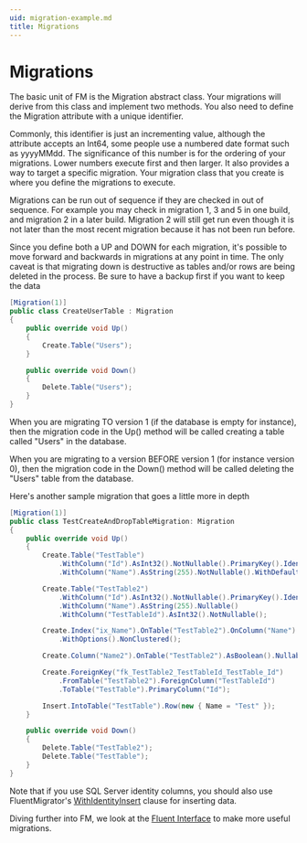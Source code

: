 ```yaml
---
uid: migration-example.md
title: Migrations
---
```


# Migrations

The basic unit of FM is the Migration abstract class. Your migrations will derive from this class and implement two methods. You also need to define the Migration attribute with a unique identifier.

Commonly, this identifier is just an incrementing value, although the attribute accepts an Int64, some people use a numbered date format such as yyyyMMdd. The significance of this number is for the ordering of your migrations. Lower numbers execute first and then larger. It also provides a way to target a specific migration. Your migration class that you create is where you define the migrations to execute.

Migrations can be run out of sequence if they are checked in out of sequence. For example you may check in migration 1, 3 and 5 in one build, and migration 2 in a later build. Migration 2 will still get run even though it is not later than the most recent migration because it has not been run before.

Since you define both a UP and DOWN for each migration, it's possible to move forward and backwards in migrations at any point in time. The only caveat is that migrating down is destructive as tables and/or rows are being deleted in the process. Be sure to have a backup first if you want to keep the data

```cs
[Migration(1)]
public class CreateUserTable : Migration
{
    public override void Up()
    {
        Create.Table("Users");
    }

    public override void Down()
    {
        Delete.Table("Users");
    }
}
```

When you are migrating TO version 1 (if the database is empty for instance), then the migration code in the Up() method will be called creating a table called "Users" in the database.

When you are migrating to a version BEFORE version 1 (for instance version 0), then the migration code in the Down() method will be called deleting the "Users" table from the database.

Here's another sample migration that goes a little more in depth

```cs
[Migration(1)]
public class TestCreateAndDropTableMigration: Migration
{
	public override void Up()
	{
		Create.Table("TestTable")
			.WithColumn("Id").AsInt32().NotNullable().PrimaryKey().Identity()
			.WithColumn("Name").AsString(255).NotNullable().WithDefaultValue("Anonymous");

		Create.Table("TestTable2")
			.WithColumn("Id").AsInt32().NotNullable().PrimaryKey().Identity()
			.WithColumn("Name").AsString(255).Nullable()
			.WithColumn("TestTableId").AsInt32().NotNullable();

		Create.Index("ix_Name").OnTable("TestTable2").OnColumn("Name").Ascending()
			.WithOptions().NonClustered();

		Create.Column("Name2").OnTable("TestTable2").AsBoolean().Nullable();

		Create.ForeignKey("fk_TestTable2_TestTableId_TestTable_Id")
			.FromTable("TestTable2").ForeignColumn("TestTableId")
			.ToTable("TestTable").PrimaryColumn("Id");

		Insert.IntoTable("TestTable").Row(new { Name = "Test" });
	}

	public override void Down()
	{
		Delete.Table("TestTable2");
		Delete.Table("TestTable");
	}
}

```

Note that if you use SQL Server identity columns, you should also use FluentMigrator's [WithIdentityInsert](xref:sql-server-extensions.md#withidentityinsert) clause for inserting data.

Diving further into FM, we look at the [Fluent Interface](xref:fluent-interface.md) to make more useful migrations.
